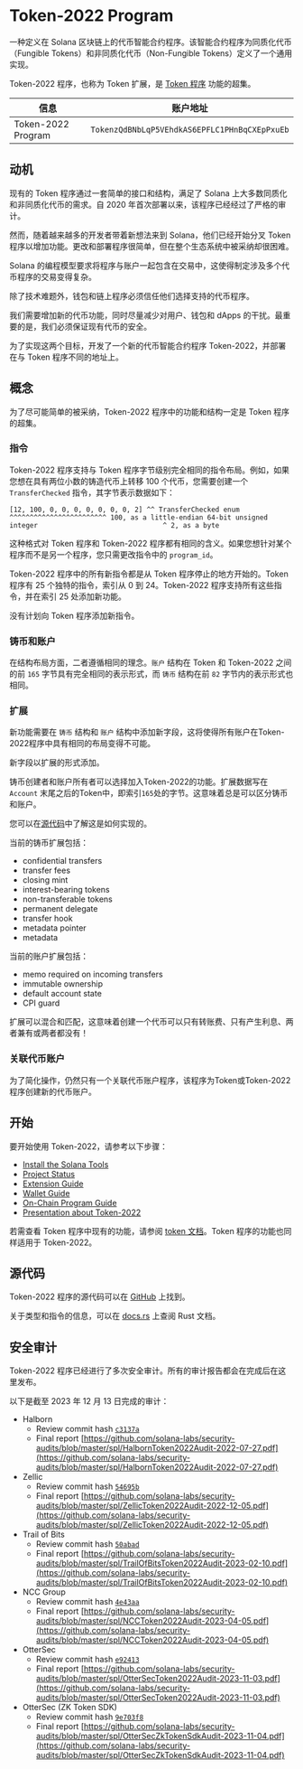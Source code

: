 # Token-2022 Program

一种定义在 Solana 区块链上的代币智能合约程序。该智能合约程序为同质化代币（Fungible Tokens）和非同质化代币（Non-Fungible Tokens）定义了一个通用实现。

Token-2022 程序，也称为 Token 扩展，是 [Token 程序](https://spl.solana.com/token) 功能的超集。

| 信息 | 账户地址 |
| --- | --- |
| Token-2022 Program | `TokenzQdBNbLqP5VEhdkAS6EPFLC1PHnBqCXEpPxuEb` |

## 动机

现有的 Token 程序通过一套简单的接口和结构，满足了 Solana 上大多数同质化和非同质化代币的需求。自 2020 年首次部署以来，该程序已经经过了严格的审计。

然而，随着越来越多的开发者带着新想法来到 Solana，他们已经开始分叉 Token 程序以增加功能。更改和部署程序很简单，但在整个生态系统中被采纳却很困难。

Solana 的编程模型要求将程序与账户一起包含在交易中，这使得制定涉及多个代币程序的交易变得复杂。

除了技术难题外，钱包和链上程序必须信任他们选择支持的代币程序。

我们需要增加新的代币功能，同时尽量减少对用户、钱包和 dApps 的干扰。最重要的是，我们必须保证现有代币的安全。

为了实现这两个目标，开发了一个新的代币智能合约程序 Token-2022，并部署在与 Token 程序不同的地址上。


## 概念

为了尽可能简单的被采纳，Token-2022 程序中的功能和结构一定是 Token 程序的超集。

### 指令

Token-2022 程序支持与 Token 程序字节级别完全相同的指令布局。例如，如果您想在具有两位小数的铸造代币上转移 100 个代币，您需要创建一个 `TransferChecked` 指令，其字节表示数据如下：

```text
[12, 100, 0, 0, 0, 0, 0, 0, 0, 2] ^^ TransferChecked enum     ^^^^^^^^^^^^^^^^^^^^^^^^ 100, as a little-endian 64-bit unsigned integer                               ^ 2, as a byte
```

这种格式对 Token 程序和 Token-2022 程序都有相同的含义。如果您想针对某个程序而不是另一个程序，您只需更改指令中的 `program_id`。

Token-2022 程序中的所有新指令都是从 Token 程序停止的地方开始的。Token 程序有 25 个独特的指令，索引从 0 到 24。Token-2022 程序支持所有这些指令，并在索引 25 处添加新功能。

没有计划向 Token 程序添加新指令。

### 铸币和账户

在结构布局方面，二者遵循相同的理念。`账户` 结构在 Token 和 Token-2022 之间的前 `165` 字节具有完全相同的表示形式，而 `铸币` 结构在前 `82` 字节内的表示形式也相同。

### 扩展

新功能需要在 `铸币` 结构和 `账户` 结构中添加新字段，这将使得所有账户在Token-2022程序中具有相同的布局变得不可能。

新字段以扩展的形式添加。

铸币创建者和账户所有者可以选择加入Token-2022的功能。扩展数据写在`Account` 末尾之后的Token中，即索引`165`处的字节。这意味着总是可以区分铸币和账户。

您可以在[源代码](https://github.com/solana-labs/solana-program-library/blob/master/token/program-2022/src/extension/mod.rs)中了解这是如何实现的。

当前的铸币扩展包括：

+   confidential transfers      
+   transfer fees               
+   closing mint                
+   interest-bearing tokens     
+   non-transferable tokens     
+   permanent delegate          
+   transfer hook               
+   metadata pointer            
+   metadata                    


当前的账户扩展包括：
+   memo required on incoming transfers  
+   immutable ownership    
+   default account state  
+   CPI guard              

扩展可以混合和匹配，这意味着创建一个代币可以只有转账费、只有产生利息、两者兼有或两者都没有！

### 关联代币账户

为了简化操作，仍然只有一个关联代币账户程序，该程序为Token或Token-2022程序创建新的代币账户。

## 开始

要开始使用 Token-2022，请参考以下步骤：

+   [Install the Solana Tools   ](https://docs.solana.com/cli/install-solana-cli-tools)
+   [Project Status ](https://spl.solana.com/token-2022/status)
+   [Extension Guide ](https://spl.solana.com/token-2022/extensions)
+   [Wallet Guide ](https://spl.solana.com/token-2022/wallet)
+   [On-Chain Program Guide ](https://spl.solana.com/token-2022/onchain)
+   [Presentation about Token-2022 ](https://spl.solana.com/token-2022/presentation)

若需查看 Token 程序中现有的功能，请参阅 [token 文档](https://spl.solana.com/token)。Token 程序的功能也同样适用于 Token-2022。

## 源代码[​](#source "直接链接到源代码")

Token-2022 程序的源代码可以在 [GitHub](https://github.com/solana-labs/solana-program-library/tree/master/token/program-2022) 上找到。

关于类型和指令的信息，可以在 [docs.rs](https://docs.rs/spl-token-2022/latest/spl_token_2022/) 上查阅 Rust 文档。

## 安全审计[​](#security-audits "直接链接到安全审计")

Token-2022 程序已经进行了多次安全审计。所有的审计报告都会在完成后在这里发布。

以下是截至 2023 年 12 月 13 日完成的审计：

+   Halborn
    +   Review commit hash [`c3137a`](https://github.com/solana-labs/solana-program-library/tree/c3137af9dfa2cc0873cc84c4418dea88ac542965/token/program-2022)
    +   Final report [https://github.com/solana-labs/security-audits/blob/master/spl/HalbornToken2022Audit-2022-07-27.pdf](https://github.com/solana-labs/security-audits/blob/master/spl/HalbornToken2022Audit-2022-07-27.pdf)
+   Zellic
    +   Review commit hash [`54695b`](https://github.com/solana-labs/solana-program-library/tree/54695b233484722458b18c0e26ebb8334f98422c/token/program-2022)
    +   Final report [https://github.com/solana-labs/security-audits/blob/master/spl/ZellicToken2022Audit-2022-12-05.pdf](https://github.com/solana-labs/security-audits/blob/master/spl/ZellicToken2022Audit-2022-12-05.pdf)
+   Trail of Bits
    +   Review commit hash [`50abad`](https://github.com/solana-labs/solana-program-library/tree/50abadd819df2e406567d6eca31c213264c1c7cd/token/program-2022)
    +   Final report [https://github.com/solana-labs/security-audits/blob/master/spl/TrailOfBitsToken2022Audit-2023-02-10.pdf](https://github.com/solana-labs/security-audits/blob/master/spl/TrailOfBitsToken2022Audit-2023-02-10.pdf)
+   NCC Group
    +   Review commit hash [`4e43aa`](https://github.com/solana-labs/solana/tree/4e43aa6c18e6bb4d98559f80eb004de18bc6b418/zk-token-sdk)
    +   Final report [https://github.com/solana-labs/security-audits/blob/master/spl/NCCToken2022Audit-2023-04-05.pdf](https://github.com/solana-labs/security-audits/blob/master/spl/NCCToken2022Audit-2023-04-05.pdf)
+   OtterSec
    +   Review commit hash [`e92413`](https://github.com/solana-labs/solana-program-library/tree/e924132d65ba0896249fb4983f6f97caff15721a)
    +   Final report [https://github.com/solana-labs/security-audits/blob/master/spl/OtterSecToken2022Audit-2023-11-03.pdf](https://github.com/solana-labs/security-audits/blob/master/spl/OtterSecToken2022Audit-2023-11-03.pdf)
+   OtterSec (ZK Token SDK)
    +   Review commit hash [`9e703f8`](https://github.com/solana-labs/solana/tree/9e703f8/zk-token-sdk)
    +   Final report [https://github.com/solana-labs/security-audits/blob/master/spl/OtterSecZkTokenSdkAudit-2023-11-04.pdf](https://github.com/solana-labs/security-audits/blob/master/spl/OtterSecZkTokenSdkAudit-2023-11-04.pdf)